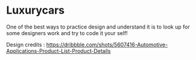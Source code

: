 # Luxurycars
One of the best ways to practice design and understand it is to look up for some designers work and try to code it your self!

Design credits : https://dribbble.com/shots/5607416-Automotive-Applications-Product-List-Product-Details

